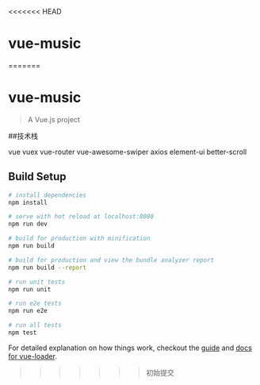 <<<<<<< HEAD
# vue-music
=======
# vue-music

> A Vue.js project

##技术栈

vue
vuex
vue-router
vue-awesome-swiper
axios
element-ui
better-scroll




## Build Setup

``` bash
# install dependencies
npm install

# serve with hot reload at localhost:8080
npm run dev

# build for production with minification
npm run build

# build for production and view the bundle analyzer report
npm run build --report

# run unit tests
npm run unit

# run e2e tests
npm run e2e

# run all tests
npm test
```

For detailed explanation on how things work, checkout the [guide](http://vuejs-templates.github.io/webpack/) and [docs for vue-loader](http://vuejs.github.io/vue-loader).
>>>>>>> 初始提交
